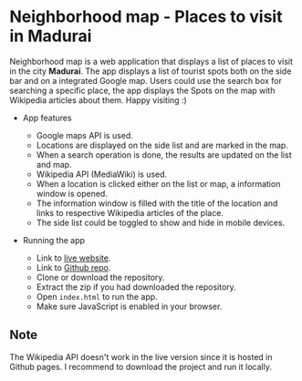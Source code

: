 # Neighborhood map - Places to visit in Madurai

Neighborhood map is a web application that displays a list of places to visit in the city **Madurai**.
The app displays a list of tourist spots both on the side bar and on a integrated Google map. Users could use the search box for searching a specific place, the app displays the Spots on the map with Wikipedia articles about them. Happy visiting :)

* App features
	* Google maps API is used.
	* Locations are displayed on the side list and are marked in the map.
	* When a search operation is done, the results are updated on the list and map.
	* Wikipedia API (MediaWiki) is used.
	* When a location is clicked either on the list or map, a information window is opened.
	* The information window is filled with the title of the location and links to respective Wikipedia articles of the place.
	* The side list could be toggled to show and hide in mobile devices.

* Running the app
	* Link to [live website](https://amskee.github.io/FEND/Neighborhood_Map/index.html).
	* Link to [Github repo](https://github.com/Amskee/FEND/tree/master/Neighborhood_Map).
	* Clone or download the repository.
	* Extract the zip if you had downloaded the repository.
	* Open `index.html` to run the app.
	* Make sure JavaScript is enabled in your browser.
## Note
The Wikipedia API doesn't work in the live version since it is hosted in Github pages. I recommend to download the project and run it locally.

